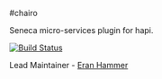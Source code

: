 #chairo

Seneca micro-services plugin for hapi.

[![Build Status](https://secure.travis-ci.org/hapijs/chairo.png)](http://travis-ci.org/hapijs/chairo)

Lead Maintainer - [Eran Hammer](https://github.com/hueniverse)
